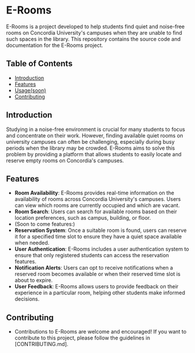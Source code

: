 # E-Rooms

E-Rooms is a project developed to help students find quiet and noise-free rooms on Concordia University's campuses when they are unable to find such spaces in the library. This repository contains the source code and documentation for the E-Rooms project.

## Table of Contents

- [Introduction](#introduction)
- [Features](#features)
- [Usage(soon)](#usage)
- [Contributing](#contributing)

## Introduction

Studying in a noise-free environment is crucial for many students to focus and concentrate on their work. However, finding available quiet rooms on university campuses can often be challenging, especially during busy periods when the library may be crowded. E-Rooms aims to solve this problem by providing a platform that allows students to easily locate and reserve empty rooms on Concordia's campuses.

## Features

- **Room Availability**: E-Rooms provides real-time information on the availability of rooms across Concordia University's campuses. Users can view which rooms are currently occupied and which are vacant.
- **Room Search**: Users can search for available rooms based on their location preferences, such as campus, building, or floor.
- (Soon to come features:)
- **Reservation System**: Once a suitable room is found, users can reserve it for a specified time slot to ensure they have a quiet space available when needed.
- **User Authentication**: E-Rooms includes a user authentication system to ensure that only registered students can access the reservation features.
- **Notification Alerts**: Users can opt to receive notifications when a reserved room becomes available or when their reserved time slot is about to expire.
- **User Feedback**: E-Rooms allows users to provide feedback on their experience in a particular room, helping other students make informed decisions.

## Contributing
- Contributions to E-Rooms are welcome and encouraged! If you want to contribute to this project, please follow the guidelines in [CONTRIBUTING.md].

